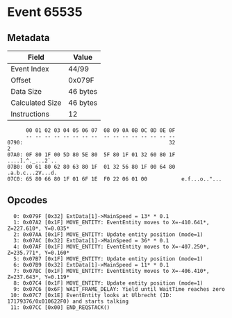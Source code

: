 # Event 65535

## Metadata

| Field           | Value    |
|-----------------|----------|
| Event Index     | 44/99    |
| Offset          | 0x079F   |
| Data Size       | 46 bytes |
| Calculated Size | 46 bytes |
| Instructions    | 12       |

```
      00 01 02 03 04 05 06 07  08 09 0A 0B 0C 0D 0E 0F
      -- -- -- -- -- -- -- --  -- -- -- -- -- -- -- --
0790:                                               32                 2
07A0: 0F 80 1F 00 5D 80 5E 80  5F 80 1F 01 32 60 80 1F  ....].^._...2`..
07B0: 00 61 80 62 80 63 80 1F  01 32 56 80 1F 00 64 80  .a.b.c...2V...d.
07C0: 65 80 66 80 1F 01 6F 1E  F0 22 06 01 00           e.f...o.."...   
```

## Opcodes

```
  0: 0x079F [0x32] ExtData[1]->MainSpeed = 13* * 0.1
  1: 0x07A2 [0x1F] MOVE_ENTITY: EventEntity moves to X=-410.641*, Z=227.610*, Y=0.035*
  2: 0x07AA [0x1F] MOVE_ENTITY: Update entity position (mode=1)
  3: 0x07AC [0x32] ExtData[1]->MainSpeed = 36* * 0.1
  4: 0x07AF [0x1F] MOVE_ENTITY: EventEntity moves to X=-407.250*, Z=235.771*, Y=0.160*
  5: 0x07B7 [0x1F] MOVE_ENTITY: Update entity position (mode=1)
  6: 0x07B9 [0x32] ExtData[1]->MainSpeed = 11* * 0.1
  7: 0x07BC [0x1F] MOVE_ENTITY: EventEntity moves to X=-406.410*, Z=237.643*, Y=0.119*
  8: 0x07C4 [0x1F] MOVE_ENTITY: Update entity position (mode=1)
  9: 0x07C6 [0x6F] WAIT_FRAME_DELAY: Yield until WaitTime reaches zero
 10: 0x07C7 [0x1E] EventEntity looks at Ulbrecht (ID: 17179376/0x010622F0) and starts talking
 11: 0x07CC [0x00] END_REQSTACK()
```
